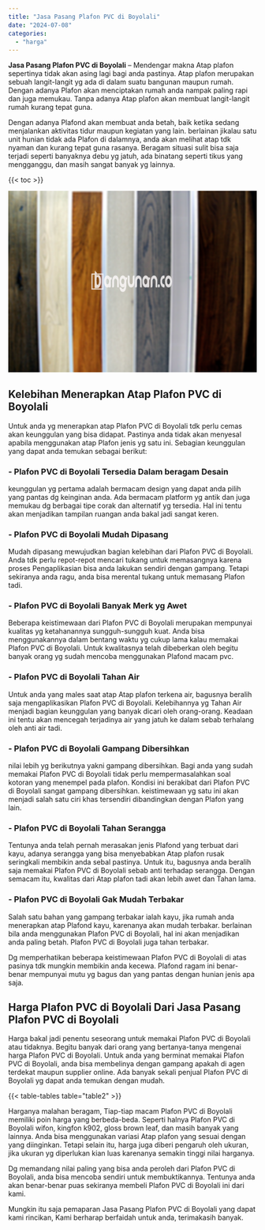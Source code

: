 ```yaml
---
title: "Jasa Pasang Plafon PVC di Boyolali"
date: "2024-07-08"
categories: 
  - "harga"
---
```


**Jasa Pasang Plafon PVC di Boyolali** – Mendengar makna Atap plafon sepertinya tidak akan asing lagi bagi anda pastinya. Atap plafon merupakan sebuah langit-langit yg ada di dalam suatu bangunan maupun rumah. Dengan adanya Plafon akan menciptakan rumah anda nampak paling rapi dan juga memukau. Tanpa adanya Atap plafon akan membuat langit-langit rumah kurang tepat guna.

Dengan adanya Plafond akan membuat anda betah, baik ketika sedang menjalankan aktivitas tidur maupun kegiatan yang lain. berlainan jikalau satu unit hunian tidak ada Plafon di dalamnya, anda akan melihat atap tdk nyaman dan kurang tepat guna rasanya. Beragam situasi sulit bisa saja terjadi seperti banyaknya debu yg jatuh, ada binatang seperti tikus yang mengganggu, dan masih sangat banyak yg lainnya.

{{< toc >}}

![Jasa Pasang Plafon PVC di Boyolali](/images/flafond-pvc-murah28.png)

## Kelebihan Menerapkan Atap Plafon PVC di Boyolali

Untuk anda yg menerapkan atap Plafon PVC di Boyolali tdk perlu cemas akan keunggulan yang bisa didapat. Pastinya anda tidak akan menyesal apabila menggunakan atap Plafon jenis yg satu ini. Sebagian keunggulan yang dapat anda temukan sebagai berikut:

### \- Plafon PVC di Boyolali Tersedia Dalam beragam Desain

keunggulan yg pertama adalah bermacam design yang dapat anda pilih yang pantas dg keinginan anda. Ada bermacam platform yg antik dan juga memukau dg berbagai tipe corak dan alternatif yg tersedia. Hal ini tentu akan menjadikan tampilan ruangan anda bakal jadi sangat keren.

### \- Plafon PVC di Boyolali Mudah Dipasang

Mudah dipasang mewujudkan bagian kelebihan dari Plafon PVC di Boyolali. Anda tdk perlu repot-repot mencari tukang untuk memasangnya karena proses Pengaplikasian bisa anda lakukan sendiri dengan gampang. Tetapi sekiranya anda ragu, anda bisa merental tukang untuk memasang Plafon tadi.

### \- Plafon PVC di Boyolali Banyak Merk yg Awet

Beberapa keistimewaan dari Plafon PVC di Boyolali merupakan mempunyai kualitas yg ketahanannya sungguh-sungguh kuat. Anda bisa menggunakannya dalam bentang waktu yg cukup lama kalau memakai Plafon PVC di Boyolali. Untuk kwalitasnya telah dibeberkan oleh begitu banyak orang yg sudah mencoba menggunakan Plafond macam pvc.

### \- Plafon PVC di Boyolali Tahan Air

Untuk anda yang males saat atap Atap plafon terkena air, bagusnya beralih saja mengaplikasikan Plafon PVC di Boyolali. Kelebihannya yg Tahan Air menjadi bagian keunggulan yang banyak dicari oleh orang-orang. Keadaan ini tentu akan mencegah terjadinya air yang jatuh ke dalam sebab terhalang oleh anti air tadi.

### \- Plafon PVC di Boyolali Gampang Dibersihkan

nilai lebih yg berikutnya yakni gampang dibersihkan. Bagi anda yang sudah memakai Plafon PVC di Boyolali tidak perlu mempermasalahkan soal kotoran yang menempel pada plafon. Kondisi ini berakibat dari Plafon PVC di Boyolali sangat gampang dibersihkan. keistimewaan yg satu ini akan menjadi salah satu ciri khas tersendiri dibandingkan dengan Plafon yang lain.

### \- Plafon PVC di Boyolali Tahan Serangga

Tentunya anda telah pernah merasakan jenis Plafond yang terbuat dari kayu, adanya serangga yang bisa menyebabkan Atap plafon rusak seringkali membikin anda sebal pastinya. Untuk itu, bagusnya anda beralih saja memakai Plafon PVC di Boyolali sebab anti terhadap serangga. Dengan semacam itu, kwalitas dari Atap plafon tadi akan lebih awet dan Tahan lama.

### \- Plafon PVC di Boyolali Gak Mudah Terbakar

Salah satu bahan yang gampang terbakar ialah kayu, jika rumah anda menerapkan atap Plafond kayu, karenanya akan mudah terbakar. berlainan bila anda menggunakan Plafon PVC di Boyolali, hal ini akan menjadikan anda paling betah. Plafon PVC di Boyolali juga tahan terbakar.

Dg memperhatikan beberapa keistimewaan Plafon PVC di Boyolali di atas pasinya tdk mungkin membikin anda kecewa. Plafond ragam ini benar-benar mempunyai mutu yg bagus dan yang pantas dengan hunian jenis apa saja.

## Harga Plafon PVC di Boyolali Dari Jasa Pasang Plafon PVC di Boyolali

Harga bakal jadi penentu seseorang untuk memakai Plafon PVC di Boyolali atau tidaknya. Begitu banyak dari orang yang bertanya-tanya mengenai harga Plafon PVC di Boyolali. Untuk anda yang berminat memakai Plafon PVC di Boyolali, anda bisa membelinya dengan gampang apakah di agen terdekat maupun supplier online. Ada banyak sekali penjual Plafon PVC di Boyolali yg dapat anda temukan dengan mudah.

{{< table-tables table="table2" >}}

Harganya malahan beragam, Tiap-tiap macam Plafon PVC di Boyolali memiliki poin harga yang berbeda-beda. Seperti halnya Plafon PVC di Boyolali wifon, kingfon k902, gloss brown leaf, dan masih banyak yang lainnya. Anda bisa menggunakan variasi Atap plafon yang sesuai dengan yang diinginkan. Tetapi selain itu, harga juga diberi pengaruh oleh ukuran, jika ukuran yg diperlukan kian luas karenanya semakin tinggi nilai harganya.

Dg memandang nilai paling yang bisa anda peroleh dari Plafon PVC di Boyolali, anda bisa mencoba sendiri untuk membuktikannya. Tentunya anda akan benar-benar puas sekiranya membeli Plafon PVC di Boyolali ini dari kami.

Mungkin itu saja pemaparan Jasa Pasang Plafon PVC di Boyolali yang dapat kami rincikan, Kami berharap berfaidah untuk anda, terimakasih banyak.
